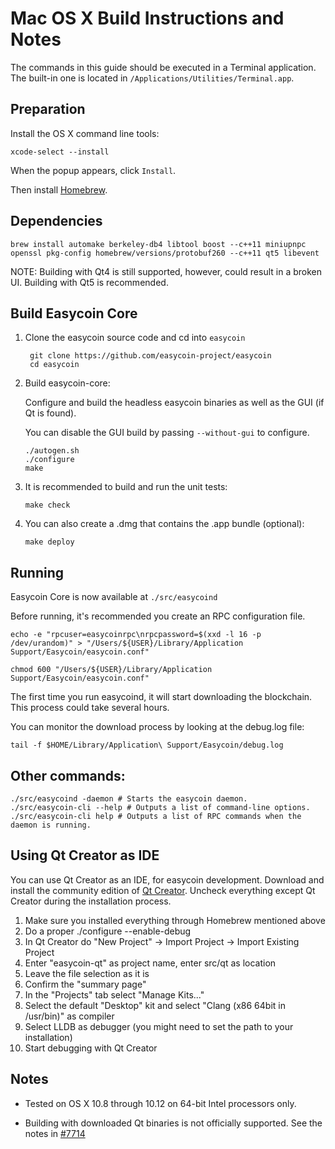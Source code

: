 Mac OS X Build Instructions and Notes
====================================
The commands in this guide should be executed in a Terminal application.
The built-in one is located in `/Applications/Utilities/Terminal.app`.

Preparation
-----------
Install the OS X command line tools:

`xcode-select --install`

When the popup appears, click `Install`.

Then install [Homebrew](http://brew.sh).

Dependencies
----------------------

    brew install automake berkeley-db4 libtool boost --c++11 miniupnpc openssl pkg-config homebrew/versions/protobuf260 --c++11 qt5 libevent

NOTE: Building with Qt4 is still supported, however, could result in a broken UI. Building with Qt5 is recommended.

Build Easycoin Core
------------------------

1. Clone the easycoin source code and cd into `easycoin`

        git clone https://github.com/easycoin-project/easycoin
        cd easycoin

2.  Build easycoin-core:

    Configure and build the headless easycoin binaries as well as the GUI (if Qt is found).

    You can disable the GUI build by passing `--without-gui` to configure.

        ./autogen.sh
        ./configure
        make

3.  It is recommended to build and run the unit tests:

        make check

4.  You can also create a .dmg that contains the .app bundle (optional):

        make deploy

Running
-------

Easycoin Core is now available at `./src/easycoind`

Before running, it's recommended you create an RPC configuration file.

    echo -e "rpcuser=easycoinrpc\nrpcpassword=$(xxd -l 16 -p /dev/urandom)" > "/Users/${USER}/Library/Application Support/Easycoin/easycoin.conf"

    chmod 600 "/Users/${USER}/Library/Application Support/Easycoin/easycoin.conf"

The first time you run easycoind, it will start downloading the blockchain. This process could take several hours.

You can monitor the download process by looking at the debug.log file:

    tail -f $HOME/Library/Application\ Support/Easycoin/debug.log

Other commands:
-------

    ./src/easycoind -daemon # Starts the easycoin daemon.
    ./src/easycoin-cli --help # Outputs a list of command-line options.
    ./src/easycoin-cli help # Outputs a list of RPC commands when the daemon is running.

Using Qt Creator as IDE
------------------------
You can use Qt Creator as an IDE, for easycoin development.
Download and install the community edition of [Qt Creator](https://www.qt.io/download/).
Uncheck everything except Qt Creator during the installation process.

1. Make sure you installed everything through Homebrew mentioned above
2. Do a proper ./configure --enable-debug
3. In Qt Creator do "New Project" -> Import Project -> Import Existing Project
4. Enter "easycoin-qt" as project name, enter src/qt as location
5. Leave the file selection as it is
6. Confirm the "summary page"
7. In the "Projects" tab select "Manage Kits..."
8. Select the default "Desktop" kit and select "Clang (x86 64bit in /usr/bin)" as compiler
9. Select LLDB as debugger (you might need to set the path to your installation)
10. Start debugging with Qt Creator

Notes
-----

* Tested on OS X 10.8 through 10.12 on 64-bit Intel processors only.

* Building with downloaded Qt binaries is not officially supported. See the notes in [#7714](https://github.com/bitcoin/bitcoin/issues/7714)
